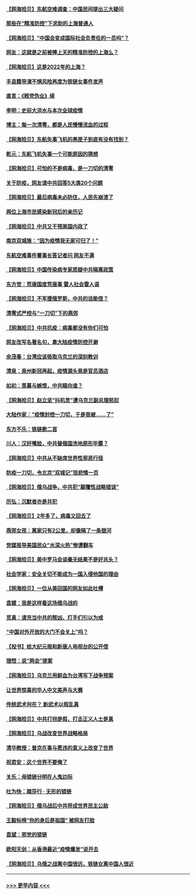 #### [【网海拾贝】东航空难调查：中国民间提出三大疑问](../pages/nsc993/n13683137.md?t=03311402) 
#### [那些在“精准防控”下求助的上海普通人](../pages/nsc993/n13683088.md?t=03311402) 
#### [【网海拾贝】“中国会变成国际社会负责任的一员吗”？](../pages/nsc993/n13680707.md?t=03311402) 
#### [网友：这就是之前被捧上天的精准防控的上海么？](../pages/nsc993/n13680287.md?t=03311402) 
#### [【网海拾贝】这是2022年的上海？](../pages/nsc993/n13678253.md?t=03311402) 
#### [丰县籍导演不惧风险再度为铁链女事件发声](../pages/nsc993/n13678215.md?t=03311402) 
#### [直言：《贱党伪业》续](../pages/nsc993/n13678056.md?t=03311402) 
#### [李明：史前大洪水与本次全球疫情](../pages/nsc993/n13677332.md?t=03311402) 
#### [博主：每一次清零，都是人民慢慢流血的过程](../pages/nsc993/n13676078.md?t=03311402) 
#### [【网海拾贝】东航失事飞机的黑匣子到底有没有找到？](../pages/nsc993/n13676034.md?t=03311402) 
#### [乾元：东航飞机失事一个可能原因的猜想](../pages/nsc993/n13675834.md?t=03311402) 
#### [【网海拾贝】可怕的不是病毒，是一刀切的清零](../pages/nsc993/n13674403.md?t=03311402) 
#### [关于防疫，网友请中共回答5大类20个问题](../pages/nsc993/n13674318.md?t=03311402) 
#### [【网海拾贝】最后病毒未必防住，人民先崩溃了](../pages/nsc993/n13672307.md?t=03311402) 
#### [两位上海市民感染新冠后的亲历记](../pages/nsc993/n13672217.md?t=03311402) 
#### [【网海拾贝】中共又干预美国内政了](../pages/nsc993/n13669564.md?t=03311402) 
#### [南京双城族：“因为疫情我无家可归了！”](../pages/nsc993/n13669511.md?t=03311402) 
#### [东航空难事件董事长答记者问 网友不满](../pages/nsc993/n13669436.md?t=03311402) 
#### [【网海拾贝】中国传染病专家质疑中共隔离政策](../pages/nsc993/n13667190.md?t=03311402) 
#### [东方觉：荒唐国度荒唐事 雷人社会雷人语](../pages/nsc993/n13666926.md?t=03311402) 
#### [【网海拾贝】不军援俄罗斯，中共的话能信？](../pages/nsc993/n13664594.md?t=03311402) 
#### [清零式严控与“一刀切”下的燕郊](../pages/nsc993/n13664450.md?t=03311402) 
#### [【网海拾贝】中共抗疫：病毒都没有你们可怕](../pages/nsc993/n13662063.md?t=03311402) 
#### [网友改写名著名句，拿大陆疫情防控开涮](../pages/nsc993/n13661999.md?t=03311402) 
#### [余茂春：台湾应该吸取乌克兰的深刻教训](../pages/nsc993/n13661829.md?t=03311402) 
#### [清泉：泉州新冠再起，疫情源头竟是官员酒店](../pages/nsc993/n13660898.md?t=03311402) 
#### [如初：羡慕与嫉恨，中共瞄向谁？](../pages/nsc993/n13660773.md?t=03311402) 
#### [【网海拾贝】赵立坚“抖机灵”遭乌克兰副总理怒怼](../pages/nsc993/n13659660.md?t=03311402) 
#### [大陆作家：“疫情封控一刀切，于是我被……了”](../pages/nsc993/n13659323.md?t=03311402) 
#### [东方不乐：铁链歌二首](../pages/nsc993/n13659123.md?t=03311402) 
#### [川人：汉奸嘴脸，中共替俄国洗地原形毕露？](../pages/nsc993/n13657995.md?t=03311402) 
#### [【网海拾贝】中共从不缺席世界性邪恶行径](../pages/nsc993/n13657799.md?t=03311402) 
#### [防疫一刀切，令北京“双城记”现悲情一页](../pages/nsc993/n13657746.md?t=03311402) 
#### [【网海拾贝】俄乌战争，中共犯“颠覆性战略错误”](../pages/nsc993/n13655760.md?t=03311402) 
#### [历弘：沉默者亦是共犯](../pages/nsc993/n13652799.md?t=03311402) 
#### [【网海拾贝】2年多了，病毒又回去了](../pages/nsc993/n13652629.md?t=03311402) 
#### [燕郊女孩：离家只有2公里，却像隔了一条银河](../pages/nsc993/n13652450.md?t=03311402) 
#### [党媒报导美国民众“水深火热”惨遭翻车](../pages/nsc993/n13649966.md?t=03311402) 
#### [【网海拾贝】美中罗马会谈毫无结果不是好兆头？](../pages/nsc993/n13649860.md?t=03311402) 
#### [社会学家：安全关切不能成为一国入侵他国的理由](../pages/nsc993/n13649744.md?t=03311402) 
#### [【网海拾贝】一位从美回国的网友如此吐槽](../pages/nsc993/n13647381.md?t=03311402) 
#### [袁媛：我是这样看这场俄乌战的](../pages/nsc993/n13644892.md?t=03311402) 
#### [觅真：请充当中共的帮凶、打手们引以为戒](../pages/nsc993/n13644228.md?t=03311402) 
#### [“中国对外开放的大门不会关上”吗？](../pages/nsc993/n13644191.md?t=03311402) 
#### [【投书】给大纪元报和新唐人电视台的公开信](../pages/nsc993/n13644124.md?t=03311402) 
#### [理悟：说“两会”提案](../pages/nsc993/n13643927.md?t=03311402) 
#### [【网海拾贝】乌克兰用鲜血为台湾写下战争预案](../pages/nsc993/n13643578.md?t=03311402) 
#### [让世界惊喜的华人中文美声与大赛](../pages/nsc993/n13641647.md?t=03311402) 
#### [传统武术何在？ 新武术以假乱真](../pages/nsc993/n13641615.md?t=03311402) 
#### [【网海拾贝】中共打拐是假，打击正义人士是真](../pages/nsc993/n13641238.md?t=03311402) 
#### [【网海拾贝】乌战改变世界战略格局](../pages/nsc993/n13639171.md?t=03311402) 
#### [清华教授：普京在事与愿违的意义上改变了世界](../pages/nsc993/n13639019.md?t=03311402) 
#### [祝君安：这个世界不要俺了](../pages/nsc993/n13638903.md?t=03311402) 
#### [关乐：母锁链分明在人鬼边际](../pages/nsc993/n13637601.md?t=03311402) 
#### [吐为快：踏莎行 · 无形的锁链](../pages/nsc993/n13637555.md?t=03311402) 
#### [【网海拾贝】俄乌战后中共将成世界民主公敌](../pages/nsc993/n13636363.md?t=03311402) 
#### [王毅标榜“你的身后是祖国” 被网友打脸](../pages/nsc993/n13636270.md?t=03311402) 
#### [袁斌：邪党的锁链](../pages/nsc993/n13636247.md?t=03311402) 
#### [欧阳天剑：从香港最近“疫情爆发”说开去](../pages/nsc993/n13633182.md?t=03311402) 
#### [【网海拾贝】乌俄之战离中国很远，铁链女离中国人很近](../pages/nsc993/n13630325.md?t=03311402) 

----
#### [ >>> 更早内容 <<< ](../indexes/nsc993-earlier.md)
